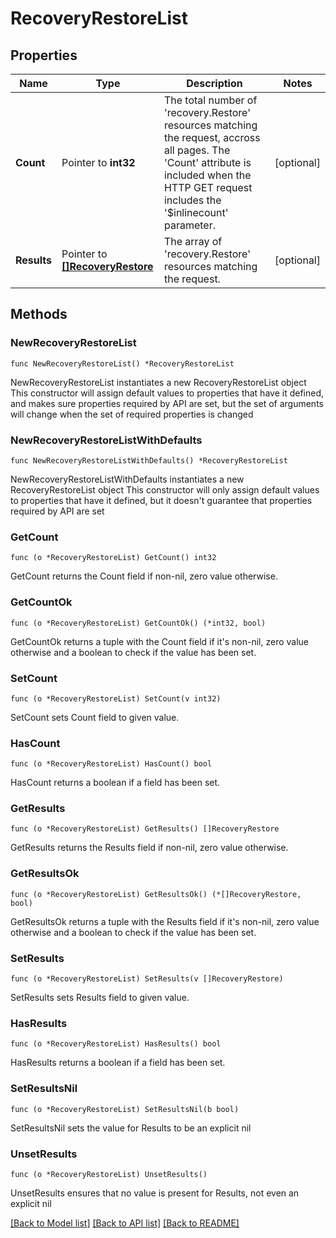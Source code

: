 # RecoveryRestoreList

## Properties

Name | Type | Description | Notes
------------ | ------------- | ------------- | -------------
**Count** | Pointer to **int32** | The total number of &#39;recovery.Restore&#39; resources matching the request, accross all pages. The &#39;Count&#39; attribute is included when the HTTP GET request includes the &#39;$inlinecount&#39; parameter. | [optional] 
**Results** | Pointer to [**[]RecoveryRestore**](recovery.Restore.md) | The array of &#39;recovery.Restore&#39; resources matching the request. | [optional] 

## Methods

### NewRecoveryRestoreList

`func NewRecoveryRestoreList() *RecoveryRestoreList`

NewRecoveryRestoreList instantiates a new RecoveryRestoreList object
This constructor will assign default values to properties that have it defined,
and makes sure properties required by API are set, but the set of arguments
will change when the set of required properties is changed

### NewRecoveryRestoreListWithDefaults

`func NewRecoveryRestoreListWithDefaults() *RecoveryRestoreList`

NewRecoveryRestoreListWithDefaults instantiates a new RecoveryRestoreList object
This constructor will only assign default values to properties that have it defined,
but it doesn't guarantee that properties required by API are set

### GetCount

`func (o *RecoveryRestoreList) GetCount() int32`

GetCount returns the Count field if non-nil, zero value otherwise.

### GetCountOk

`func (o *RecoveryRestoreList) GetCountOk() (*int32, bool)`

GetCountOk returns a tuple with the Count field if it's non-nil, zero value otherwise
and a boolean to check if the value has been set.

### SetCount

`func (o *RecoveryRestoreList) SetCount(v int32)`

SetCount sets Count field to given value.

### HasCount

`func (o *RecoveryRestoreList) HasCount() bool`

HasCount returns a boolean if a field has been set.

### GetResults

`func (o *RecoveryRestoreList) GetResults() []RecoveryRestore`

GetResults returns the Results field if non-nil, zero value otherwise.

### GetResultsOk

`func (o *RecoveryRestoreList) GetResultsOk() (*[]RecoveryRestore, bool)`

GetResultsOk returns a tuple with the Results field if it's non-nil, zero value otherwise
and a boolean to check if the value has been set.

### SetResults

`func (o *RecoveryRestoreList) SetResults(v []RecoveryRestore)`

SetResults sets Results field to given value.

### HasResults

`func (o *RecoveryRestoreList) HasResults() bool`

HasResults returns a boolean if a field has been set.

### SetResultsNil

`func (o *RecoveryRestoreList) SetResultsNil(b bool)`

 SetResultsNil sets the value for Results to be an explicit nil

### UnsetResults
`func (o *RecoveryRestoreList) UnsetResults()`

UnsetResults ensures that no value is present for Results, not even an explicit nil

[[Back to Model list]](../README.md#documentation-for-models) [[Back to API list]](../README.md#documentation-for-api-endpoints) [[Back to README]](../README.md)


